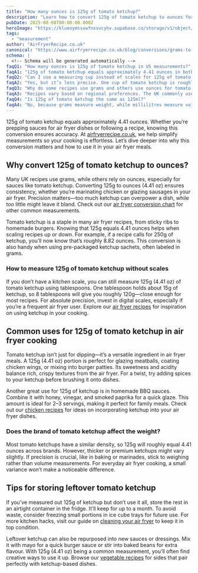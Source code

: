 ```yaml
---
title: "How many ounces is 125g of tomato ketchup?"
description: "Learn how to convert 125g of tomato ketchup to ounces for precise air fryer recipes. Get accurate measurements in seconds!"
pubDate: 2025-08-08T00:00:00.000Z
heroImage: "https://klueoymssxwfnxsvcyhv.supabase.co/storage/v1/object/public/Shmucket/125g-tomato-ketchup-to-ounces.webp"
tags:
  - "measurement"
author: "AirFryerRecipe.co.uk"
canonical: "https://www.airfryerrecipe.co.uk/blog/conversions/grams-to-ounces/125g-tomato-ketchup-to-ounces"
schema: |
  <!-- Schema will be generated automatically -->
faqQ1: "How many ounces is 125g of tomato ketchup in US measurements?"
faqA1: "125g of tomato ketchup equals approximately 4.41 ounces in both UK and US measurements. The conversion is standard, so you can use this for any recipe, including air fryer dishes."
faqQ2: "Can I use a measuring cup instead of scales for 125g of tomato ketchup?"
faqA2: "Yes, but it’s less precise. One cup of tomato ketchup is roughly 250g, so half a cup would be about 125g (4.41 oz). For accuracy, especially in air fryer recipes, scales are recommended."
faqQ3: "Why do some recipes use grams and others use ounces for tomato ketchup?"
faqA3: "Recipes vary based on regional preferences. The UK commonly uses grams, while ounces are more familiar in the US. Converting 125g to ounces (4.41 oz) ensures you can follow any recipe with ease."
faqQ4: "Is 125g of tomato ketchup the same as 125ml?"
faqA4: "No, because grams measure weight, while millilitres measure volume. Tomato ketchup is denser than water, so 125g is slightly less than 125ml. For accuracy, always weigh ketchup for air fryer recipes."
---
```

<p>125g of tomato ketchup equals approximately 4.41 ounces. Whether you’re prepping sauces for air fryer dishes or following a recipe, knowing this conversion ensures accuracy. At <a href=https://www.airfryerrecipe.co.uk>airfryerrecipe.co.uk</a>, we help simplify measurements so your cooking is effortless. Let’s dive deeper into why this conversion matters and how to use it in your air fryer meals.</p>  

<h2>Why convert 125g of tomato ketchup to ounces?</h2>  
<p>Many UK recipes use grams, while others rely on ounces, especially for sauces like tomato ketchup. Converting 125g to ounces (4.41 oz) ensures consistency, whether you’re marinating chicken or glazing sausages in your air fryer. Precision matters—too much ketchup can overpower a dish, while too little might leave it bland. Check out our <a href=https://www.airfryerrecipe.co.uk/air-fryer-conversion-chart>air fryer conversion chart</a> for other common measurements.</p>  

<p>Tomato ketchup is a staple in many air fryer recipes, from sticky ribs to homemade burgers. Knowing that 125g equals 4.41 ounces helps when scaling recipes up or down. For example, if a recipe calls for 250g of ketchup, you’ll now know that’s roughly 8.82 ounces. This conversion is also handy when using pre-packaged ketchup sachets, often labeled in grams.</p>  

<h3>How to measure 125g of tomato ketchup without scales</h3>  
<p>If you don’t have a kitchen scale, you can still measure 125g (4.41 oz) of tomato ketchup using tablespoons. One tablespoon holds about 15g of ketchup, so 8 tablespoons will give you roughly 120g—close enough for most recipes. For absolute precision, invest in digital scales, especially if you’re a frequent air fryer user. Explore our <a href=https://www.airfryerrecipe.co.uk/recipes>air fryer recipes</a> for inspiration on using ketchup in your cooking.</p>  

<h2>Common uses for 125g of tomato ketchup in air fryer cooking</h2>  
<p>Tomato ketchup isn’t just for dipping—it’s a versatile ingredient in air fryer meals. A 125g (4.41 oz) portion is perfect for glazing meatballs, coating chicken wings, or mixing into burger patties. Its sweetness and acidity balance rich, crispy textures from the air fryer. For a twist, try adding spices to your ketchup before brushing it onto dishes.</p>  

<p>Another great use for 125g of ketchup is in homemade BBQ sauces. Combine it with honey, vinegar, and smoked paprika for a quick glaze. This amount is ideal for 2–3 servings, making it perfect for family meals. Check out our <a href=https://www.airfryerrecipe.co.uk/recipe-category/chicken>chicken recipes</a> for ideas on incorporating ketchup into your air fryer dishes.</p>  

<h3>Does the brand of tomato ketchup affect the weight?</h3>  
<p>Most tomato ketchups have a similar density, so 125g will roughly equal 4.41 ounces across brands. However, thicker or premium ketchups might vary slightly. If precision is crucial, like in baking or marinades, stick to weighing rather than volume measurements. For everyday air fryer cooking, a small variance won’t make a noticeable difference.</p>  

<h2>Tips for storing leftover tomato ketchup</h2>  
<p>If you’ve measured out 125g of ketchup but don’t use it all, store the rest in an airtight container in the fridge. It’ll keep for up to a month. To avoid waste, consider freezing small portions in ice cube trays for future use. For more kitchen hacks, visit our guide on <a href=https://www.airfryerrecipe.co.uk/air-fryer-cleaner>cleaning your air fryer</a> to keep it in top condition.</p>  

<p>Leftover ketchup can also be repurposed into new sauces or dressings. Mix it with mayo for a quick burger sauce or stir into baked beans for extra flavour. With 125g (4.41 oz) being a common measurement, you’ll often find creative ways to use it up. Browse our <a href=https://www.airfryerrecipe.co.uk/recipe-category/vegetables>vegetable recipes</a> for sides that pair perfectly with ketchup-based dishes.</p>
